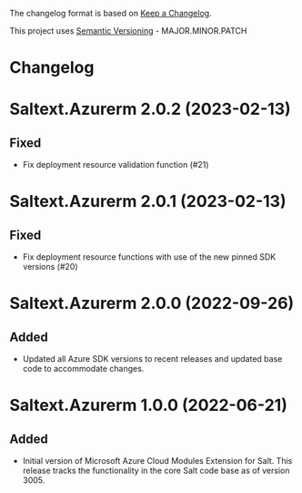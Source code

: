 The changelog format is based on [Keep a Changelog](https://keepachangelog.com/en/1.0.0/).

This project uses [Semantic Versioning](https://semver.org/) - MAJOR.MINOR.PATCH

# Changelog

Saltext.Azurerm 2.0.2 (2023-02-13)
==================================

Fixed
-----

- Fix deployment resource validation function (#21)


Saltext.Azurerm 2.0.1 (2023-02-13)
==================================

Fixed
-----

- Fix deployment resource functions with use of the new pinned SDK versions (#20)


Saltext.Azurerm 2.0.0 (2022-09-26)
=====================================

Added
-----

- Updated all Azure SDK versions to recent releases and updated base code to accommodate changes.


Saltext.Azurerm 1.0.0 (2022-06-21)
=====================================

Added
-----

- Initial version of Microsoft Azure Cloud Modules Extension for Salt. This release tracks the functionality in the
  core Salt code base as of version 3005.
